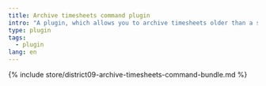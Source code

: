 ```yaml
---
title: Archive timesheets command plugin
intro: "A plugin, which allows you to archive timesheets older than a specified timeframe, using a command."
type: plugin
tags:
  - plugin
lang: en
---
```


{% include store/district09-archive-timesheets-command-bundle.md %}
